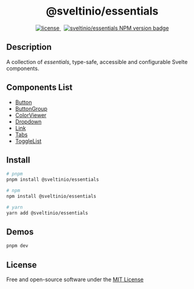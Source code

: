 <div align="center">
    <h1>@sveltinio/essentials</h1>
    <a href="https://github.com/sveltinio/components-library/blob/main/LICENSE" target="_blank">
        <img src="https://img.shields.io/badge/license-mit-blue?style=flat-square&logo=none" alt="license" />
    </a>
    &nbsp;
    <a href="https://www.npmjs.com/package/@sveltinio/essentials" target="_blank">
        <img src="https://img.shields.io/npm/v/@sveltinio/essentials.svg?style=flat" alt="sveltinio/essentials NPM version badge" />
    </a>
</div>

## Description

A collection of _essentials_, type-safe, accessible and configurable Svelte components.

## Components List

- [Button]
- [ButtonGroup]
- [ColorViewer]
- [Dropdown]
- [Link]
- [Tabs]
- [ToggleList]

## Install

```bash
# pnpm
pnpm install @sveltinio/essentials

# npm
npm install @sveltinio/essentials

# yarn
yarn add @sveltinio/essentials
```

## Demos

```bash
pnpm dev
```

## License

Free and open-source software under the [MIT License](LICENSE)

[Button]: https://github.com/sveltinio/components-library/tree/main/packages/essentials/src/lib/components/button
[ButtonGroup]: https://github.com/sveltinio/components-library/tree/main/packages/essentials/src/lib/components/button-group/
[ColorViewer]: https://github.com/sveltinio/components-library/tree/main/packages/essentials/src/lib/components/color/
[Dropdown]: https://github.com/sveltinio/components-library/tree/main/packages/essentials/src/lib/components/dropdown/
[Link]: https://github.com/sveltinio/components-library/tree/main/packages/essentials/src/lib/components/link/
[Tabs]: https://github.com/sveltinio/components-library/tree/main/packages/essentials/src/lib/components/tabs/
[ToggleList]: https://github.com/sveltinio/components-library/tree/main/packages/essentials/src/lib/components/list/
